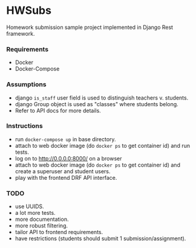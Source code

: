 # HWSubs
Homework submission sample project implemented in Django Rest framework.

### Requirements
- Docker
- Docker-Compose

### Assumptions
- django `is_staff` user field is used to distinguish teachers v. students.
- django Group object is used as "classes" where students belong.
- Refer to API docs for more details.
 

### Instructions
- run `docker-compose up` in base directory.
- attach to web docker image (do `docker ps` to get container id) and run tests.
- log on to http://0.0.0.0:8000/ on a browser
- attach to web docker image (do `docker ps` to get container id) and create a superuser and student users.
- play with the frontend DRF API interface.

### TODO
- use UUIDS.
- a lot more tests.
- more documentation.
- more robust filtering.
- tailor API to frontend requirements.
- have restrictions (students should submit 1 submission/assignment). 

